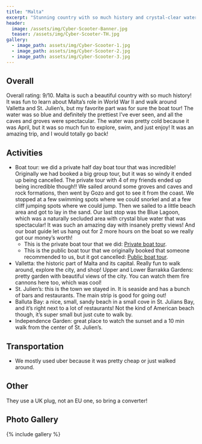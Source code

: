 ```yaml
---
title: "Malta"
excerpt: "Stunning country with so much history and crystal-clear waters in the middle of the Mediterranean Sea."
header:
  image: /assets/img/Cyber-Scooter-Banner.jpg
  teaser: /assets/img/Cyber-Scooter-TH.jpg
gallery:
  - image_path: assets/img/Cyber-Scooter-1.jpg
  - image_path: assets/img/Cyber-Scooter-2.jpg
  - image_path: assets/img/Cyber-Scooter-3.jpg
---
```


## Overall
Overall rating: 9/10. Malta is such a beautiful country with so much history! It was fun to learn about Malta’s role in World War II and walk around Valletta and St. Julien’s, but my favorite part was for sure the boat tour! The water was so blue and definitely the prettiest I’ve ever seen, and all the caves and groves were spectacular. The water was pretty cold because it was April, but it was so much fun to explore, swim, and just enjoy! It was an amazing trip, and I would totally go back! 

## Activities
* Boat tour: we did a private half day boat tour that was incredible! Originally we had booked a big group tour, but it was so windy it ended up being cancelled. The private tour with 4 of my friends ended up being incredible though!! We sailed around some groves and caves and rock formations, then went by Gozo and got to see it from the coast. We stopped at a few swimming spots where we could snorkel and at a few cliff jumping spots where we could jump. Then we sailed to a little beach area and got to lay in the sand. Our last stop was the Blue Lagoon, which was a naturally secluded area with crystal blue water that was spectacular! It was such an amazing day with insanely pretty views! And our boat guide let us hang out for 2 more hours on the boat so we really got our money’s worth! 
  * This is the private boat tour that we did: [Private boat tour](https://www.tripadvisor.com/AttractionProductReview-g190320-d25846854-Private_Boat_Trips_Charters_Comino_Blue_Lagoon_Malta_Gozo-Island_of_Malta.html). 
  * This is the public boat tour that we originally booked that someone recommended to us, but it got cancelled: [Public boat tour](https://www.viator.com/tours/Malta/Gozo-and-Comino-Islands-including-Blue-Lagoon-Crystal-Lagoon-and-caves/d4141-86704P2).
* Valletta: the historic part of Malta and its capital. Really fun to walk around, explore the city, and shop!
Upper and Lower Barrakka Gardens: pretty garden with beautiful views of the city. You can watch them fire cannons here too, which was cool!
* St. Julien’s: this is the town we stayed in. It is seaside and has a bunch of bars and restaurants. The main strip is good for going out!
* Balluta Bay: a nice, small, sandy beach in a small cove in St. Julians Bay, and it’s right next to a lot of restaurants! Not the kind of American beach though, it’s super small but just cute to walk by.
* Independence Garden: great place to watch the sunset and a 10 min walk from the center of St. Julien’s.

## Transportation
* We mostly used uber because it was pretty cheap or just walked around.

## Other
They use a UK plug, not an EU one, so bring a converter!

## Photo Gallery
{% include gallery %}
